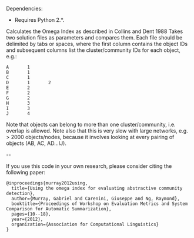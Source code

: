 Dependencies:

- Requires Python 2.*.


Calculates the Omega Index as described in Collins and Dent 1988
Takes two solution files as parameters and compares them.
Each file should be delimited by tabs or spaces, where the first column contains the object IDs and subsequent columns list the cluster/community IDs for each object, e.g.:

```
A       1
B       1
C       1
D       1       2
E       2
F       2
G       2
H       3
I       3
J       4
```
Note that objects can belong to more than one cluster/community, i.e. overlap is allowed.
Note also that this is very slow with large networks, e.g. > 2000 objects/nodes, because it involves looking at every pairing of objects (AB, AC, AD...IJ).

--

If you use this code in your own research, please consider citing the following paper:

```
@inproceedings{murray2012using,
  title={Using the omega index for evaluating abstractive community detection},
  author={Murray, Gabriel and Carenini, Giuseppe and Ng, Raymond},
  booktitle={Proceedings of Workshop on Evaluation Metrics and System Comparison for Automatic Summarization},
  pages={10--18},
  year={2012},
  organization={Association for Computational Linguistics}
}
```
